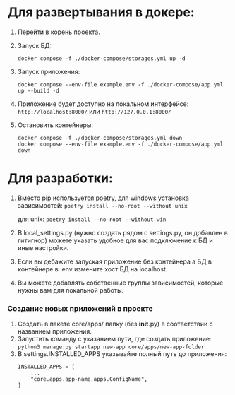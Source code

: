 # Для развертывания в докере:
1. Перейти в корень проекта.
2. Запуск БД:

    ``docker compose -f ./docker-compose/storages.yml up -d``
3. Запуск приложения:

    ``docker compose --env-file example.env -f ./docker-compose/app.yml up --build -d``

4. Приложение будет доступно на локальном интерфейсе: `http://localhost:8000/` или `http://127.0.0.1:8000/`
5. Остановить контейнеры:

   ```angular2html
   docker compose -f ./docker-compose/storages.yml down
   docker compose --env-file example.env -f ./docker-compose/app.yml down
   ```
# Для разработки:
1. Вместо pip используется poetry, для windows установка зависимостей:
`poetry install --no-root --without unix`

   для unix:
`poetry install --no-root --without win`
2. В local_settings.py (нужно создать рядом с settings.py, он добавлен в гитигнор) можете указать удобное для вас подключение к БД и иные настройки.
3. Если вы дебажите запуская приложение без контейнера а БД в контейнере в .env измените хост БД на localhost.
4. Вы можете добавлять собственные группы зависимостей, которые нужны вам для локальной работы.

### Создание новых приложений в проекте
1. Создать в пакете core/apps/ папку (без __init__.py) в соответствии с названием приложения.
2. Запустить команду с указанием пути, где создать приложение: `python3 manage.py startapp new-app core/apps/new-app-folder` 
3. В settings.INSTALLED_APPS указывайте полный путь до приложения:
   ```angular2html
   INSTALLED_APPS = [
       ...
       "core.apps.app-name.apps.ConfigName",
   ]
   ```
